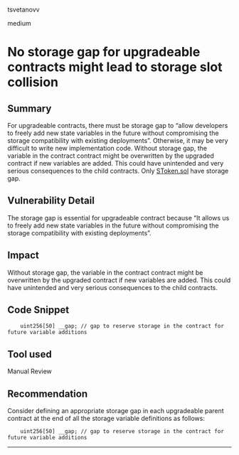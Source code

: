 tsvetanovv

medium

# No storage gap for upgradeable contracts might lead to storage slot collision

## Summary
For upgradeable contracts, there must be storage gap to “allow developers to freely add new state variables in the future without compromising the storage compatibility with existing deployments”. 
Otherwise, it may be very difficult to write new implementation code. Without storage gap, the variable in the contract contract might be overwritten by the upgraded contract if new variables are added. 
This could have unintended and very serious consequences to the child contracts.
Only [SToken.sol](https://github.com/sherlock-audit/2023-02-carapace/blob/main/contracts/core/pool/SToken.sol#L32) have storage gap.

## Vulnerability Detail

The storage gap is essential for upgradeable contract because “It allows us to freely add new state variables in the future without compromising the storage compatibility with existing deployments”. 

## Impact
Without storage gap, the variable in the contract contract might be overwritten by the upgraded contract if new variables are added.  This could have unintended and very serious consequences to the child contracts.

## Code Snippet
```solidity
	uint256[50] __gap; // gap to reserve storage in the contract for future variable additions
```

## Tool used
Manual Review

## Recommendation
Consider defining an appropriate storage gap in each upgradeable parent contract at the end of all the storage variable definitions as follows:

```solidity
	uint256[50] __gap; // gap to reserve storage in the contract for future variable additions
```
***